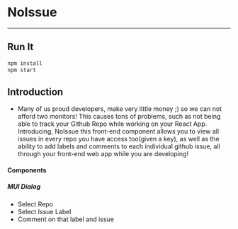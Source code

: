 # NoIssue

---

## Run It
```bash
npm install
npm start
```

## Introduction

- Many of us proud developers, make very little money ;) so we can not afford two monitors! This causes tons of problems, such as not being able to track your Github Repo while working on your React App. Introducing, NoIssue this front-end component allows you to view all issues in every repo you have access too(given a key), as well as the ability to add labels and comments to each individual github issue, all through your front-end web app while you are developing!

#### Components

##### MUI Dialog

- Select Repo
- Select Issue Label
- Comment on that label and issue
